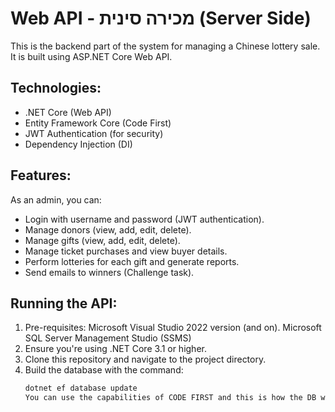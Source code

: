 # Web API - מכירה סינית (Server Side)

This is the backend part of the system for managing a Chinese lottery sale. It is built using ASP.NET Core Web API.

## Technologies:
- .NET Core (Web API)
- Entity Framework Core (Code First)
- JWT Authentication (for security)
- Dependency Injection (DI)

## Features:
As an admin, you can:
- Login with username and password (JWT authentication).
- Manage donors (view, add, edit, delete).
- Manage gifts (view, add, edit, delete).
- Manage ticket purchases and view buyer details.
- Perform lotteries for each gift and generate reports.
- Send emails to winners (Challenge task).

## Running the API:
1. Pre-requisites: Microsoft Visual Studio 2022 version (and on). Microsoft SQL Server Management Studio (SSMS)
2. Ensure you're using .NET Core 3.1 or higher.
3. Clone this repository and navigate to the project directory.
4. Build the database with the command:
   ```bash
   dotnet ef database update
   You can use the capabilities of CODE FIRST and this is how the DB will be created.
   
